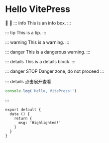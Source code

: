 # Hello VitePress
:tada: :100:
::: info
This is an info box.
:::

::: tip
This is a tip.
:::

::: warning
This is a warning.
:::

::: danger
This is a dangerous warning.
:::

::: details
This is a details block.
:::

::: danger STOP
Danger zone, do not proceed
:::

::: details 点击展开查看
```js
console.log('Hello, VitePress!')
```
:::

```js{4}
export default {
  data () {
    return {
      msg: 'Highlighted!'
    }
  }
}
```